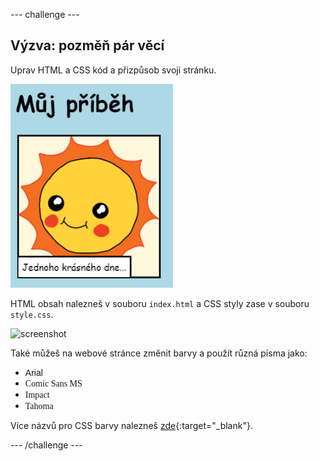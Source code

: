 \--- challenge \---

## Výzva: pozměň pár věcí

Uprav HTML a CSS kód a přizpůsob svoji stránku.

![screenshot](images/story-changes.png)

HTML obsah nalezneš v souboru `index.html` a CSS styly zase v souboru `style.css`.

![screenshot](images/story-files.png)

Také můžeš na webové stránce změnit barvy a použít různá písma jako:

+ <span style="font-family: Arial;">Arial</span>
+ <span style="font-family: Comic Sans MS;">Comic Sans MS</span>
+ <span style="font-family: Impact;">Impact</span>
+ <span style="font-family: Tahoma;">Tahoma</span>

Více názvů pro CSS barvy nalezneš [zde](http://jumpto.cc/colours){:target="_blank"}.

\--- /challenge \---
